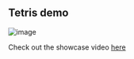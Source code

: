 ## Tetris demo

![image](https://user-images.githubusercontent.com/67780454/177041520-6f9ab3ce-e421-4bcc-a929-8361448f90da.png)


Check out the showcase video <a href="https://youtu.be/sUXQc-s7-3w">here</a>

